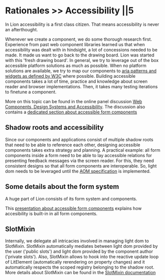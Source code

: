 # Rationales >> Accessibility ||5

In Lion accessibility is a first class citizen. That means accessibility is never an afterthought.

Whenever we create a component, we do some thorough research first. Experience from past web component libraries learned us that when accessibility was dealt with in hindsight, a lot of concessions needed to be made. It made us want to go back to the drawing board. Lion was started with this 'fresh drawing board'.
In general, we try to leverage out of the box accessible platform solutions as much as possible. When no platform solutions are available, we try to map our components to [aria patterns and widgets as defined by W3C](https://www.w3.org/WAI/ARIA/apg/) where possible.
Building accessible components takes a lot of time, practice and knowledge about screen reader and browser implementations. Then, it takes many testing iterations to finetune a component.

More on this topic can be found in the online panel discussion [Web Components, Design Systems and Accessibility](https://www.youtube.com/watch?v=xz8yRVJMP2k&t=1190s). The discussion also contains a [dedicated section about accessible form components](https://www.youtube.com/watch?v=xz8yRVJMP2k&t=1917s)

## Shadow roots and accessibility

Since our components and applications consist of multiple shadow roots that need to be able to reference each other, designing accessible components takes extra strategy and planning.
A practical example: all form components inside a form need to be able to lay accessible relations for presenting feedback messages via the screen reader. For this, they need consistent designs so that all form components are interoperable. So, light dom needs to be leveraged until the [AOM specification](https://wicg.github.io/aom/explainer.html) is implemented.

## Some details about the form system

A huge part of Lion consists of its form system and components.

This [presentation about accessible form components](/_merged_assets/_static/theoryOfFormsLion.pdf) explains how accesibility is built-in in all form components.

## SlotMixin

Internally, we delegate all intricacies involved in managing light dom to SlotMixin.
SlotMixin automatically mediates between light dom provided by the user ('public slots') and light dom provided by the component author ('private slots').
Also, SlotMixin allows to hook into the reactive update loop of LitElement (automatically rerendering on property changes) and it automatically respects
the scoped registry belonging to the shadow root.
More details about SlotMixin can be found in the [SlotMixin documentation](../systems/core/SlotMixin.md)
